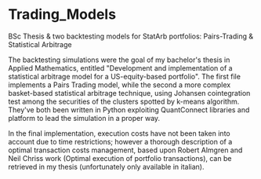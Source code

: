 # Trading_Models
BSc Thesis & two backtesting models for StatArb portfolios: Pairs-Trading & Statistical Arbitrage

The backtesting simulations were the goal of my bachelor's thesis in Applied Mathematics, entitled "Development and implementation of a statistical arbitrage model for a US-equity-based portfolio". 
The first file implements a Pairs Trading model, while the second a more complex basket-based statistical arbitrage technique, using Johansen cointegration test among the securities of the clusters spotted by k-means algorithm. 
They've both been written in Python exploiting QuantConnect libraries and platform to lead the simulation in a proper way.

In the final implementation, execution costs have not been taken into account due to time restrictions; however a thorough description of a optimal transaction costs management, based upon Robert Almgren and Neil Chriss work (Optimal execution of portfolio transactions), can be retrieved in my thesis (unfortunately only available in italian).
